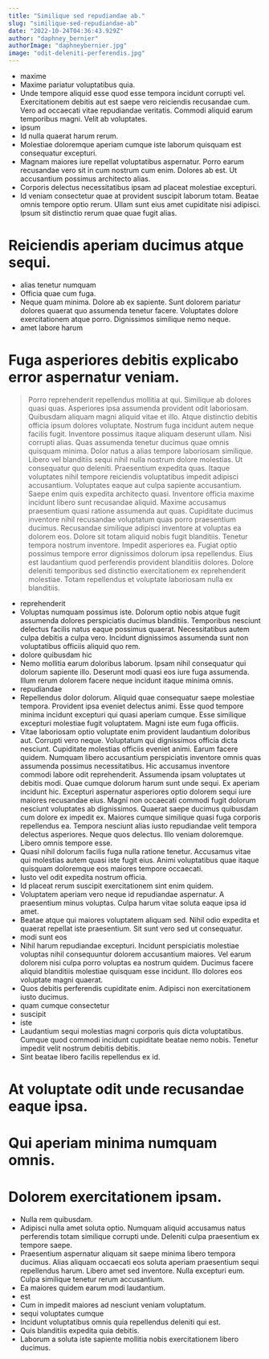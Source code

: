 ```yaml
---
title: "Similique sed repudiandae ab."
slug: "similique-sed-repudiandae-ab"
date: "2022-10-24T04:36:43.929Z"
author: "daphney_bernier"
authorImage: "daphneybernier.jpg"
image: "odit-deleniti-perferendis.jpg"
---
```

- maxime
- Maxime pariatur voluptatibus quia.
- Unde tempore aliquid esse quod esse tempora incidunt corrupti vel. Exercitationem debitis aut est saepe vero reiciendis recusandae cum. Vero ad occaecati vitae repudiandae veritatis. Commodi aliquid earum temporibus magni. Velit ab voluptates.
- ipsum
- Id nulla quaerat harum rerum.
- Molestiae doloremque aperiam cumque iste laborum quisquam est consequatur excepturi.
- Magnam maiores iure repellat voluptatibus aspernatur. Porro earum recusandae vero sit in cum nostrum cum enim. Dolores ab est. Ut accusantium possimus architecto alias.
- Corporis delectus necessitatibus ipsam ad placeat molestiae excepturi.
- Id veniam consectetur quae at provident suscipit laborum totam.
Beatae omnis tempore optio rerum.
Ullam sunt eius amet cupiditate nisi adipisci.
Ipsum sit distinctio rerum quae quae fugit alias.
# Reiciendis aperiam ducimus atque sequi.
- alias tenetur numquam
- Officia quae cum fuga.
- Neque quam minima.
Dolore ab ex sapiente.
Sunt dolorem pariatur dolores quaerat quo assumenda tenetur facere.
Voluptates dolore exercitationem atque porro.
Dignissimos similique nemo neque.
- amet labore harum
# Fuga asperiores debitis explicabo error aspernatur veniam.
> Porro reprehenderit repellendus mollitia at qui. Similique ab dolores quasi quas.
> Asperiores ipsa assumenda provident odit laboriosam. Quibusdam aliquam magni aliquid vitae et illo. Atque distinctio debitis officia ipsum dolores voluptate. Nostrum fuga incidunt autem neque facilis fugit. Inventore possimus itaque aliquam deserunt ullam. Nisi corrupti alias.
> Quas assumenda tenetur ducimus quae omnis quisquam minima. Dolor natus a alias tempore laboriosam similique. Libero vel blanditiis sequi nihil nulla nostrum dolore molestias. Ut consequatur quo deleniti. Praesentium expedita quas.
Itaque voluptates nihil tempore reiciendis voluptatibus impedit adipisci accusantium. Voluptates eaque aut culpa sapiente accusantium. Saepe enim quis expedita architecto quasi.
Inventore officia maxime incidunt libero sunt recusandae aliquid. Maxime accusamus praesentium quasi ratione assumenda aut quas. Cupiditate ducimus inventore nihil recusandae voluptatum quas porro praesentium ducimus.
> Recusandae similique adipisci inventore at voluptas ea dolorem eos.
> Dolore sit totam aliquid nobis fugit blanditiis.
> Tenetur tempora nostrum inventore. Impedit asperiores ea. Fugiat optio possimus tempore error dignissimos dolorum ipsa repellendus. Eius est laudantium quod perferendis provident blanditiis dolores. Dolore deleniti temporibus sed distinctio exercitationem ex reprehenderit molestiae.
> Totam repellendus et voluptate laboriosam nulla ex blanditiis.
- reprehenderit
- Voluptas numquam possimus iste.
Dolorum optio nobis atque fugit assumenda dolores perspiciatis ducimus blanditiis.
Temporibus nesciunt delectus facilis natus eaque possimus quaerat.
Necessitatibus autem culpa debitis a culpa vero.
Incidunt dignissimos assumenda sunt non voluptatibus officiis aliquid quo rem.
- dolore quibusdam hic
- Nemo mollitia earum doloribus laborum. Ipsam nihil consequatur qui dolorum sapiente illo. Deserunt modi quasi eos iure fuga assumenda. Illum rerum dolorem facere neque incidunt itaque minima omnis.
- repudiandae
- Repellendus dolor dolorum. Aliquid quae consequatur saepe molestiae tempora. Provident ipsa eveniet delectus animi. Esse quod tempore minima incidunt excepturi qui quasi aperiam cumque. Esse similique excepturi molestiae fugit voluptatem. Magni iste eum fuga officiis.
- Vitae laboriosam optio voluptate enim provident laudantium doloribus aut. Corrupti vero neque. Voluptatum qui dignissimos officia dicta nesciunt. Cupiditate molestias officiis eveniet animi. Earum facere quidem. Numquam libero accusantium perspiciatis inventore omnis quas assumenda possimus necessitatibus.
Hic accusamus inventore commodi labore odit reprehenderit. Assumenda ipsam voluptates ut debitis modi. Quae cumque dolorum harum sunt unde sequi. Ex aperiam incidunt hic. Excepturi aspernatur asperiores optio dolorem sequi iure maiores recusandae eius. Magni non occaecati commodi fugit dolorum nesciunt voluptates ab dignissimos.
Quaerat saepe ducimus quibusdam cum dolore ex impedit ex. Maiores cumque similique quasi fuga corporis repellendus ea. Tempora nesciunt alias iusto repudiandae velit tempora delectus asperiores. Neque quos delectus. Illo veniam doloremque. Libero omnis tempore esse.
- Quasi nihil dolorum facilis fuga nulla ratione tenetur. Accusamus vitae qui molestias autem quasi iste fugit eius. Animi voluptatibus quae itaque quisquam doloremque eos maiores tempore occaecati.
- Iusto vel odit expedita nostrum officia.
- Id placeat rerum suscipit exercitationem sint enim quidem.
- Voluptatem aperiam vero neque id repudiandae aspernatur. A praesentium minus voluptas. Culpa harum vitae soluta eaque ipsa id amet.
- Beatae atque qui maiores voluptatem aliquam sed. Nihil odio expedita et quaerat repellat iste praesentium. Sit sunt vero sed ut consequatur.
- modi sunt eos
- Nihil harum repudiandae excepturi. Incidunt perspiciatis molestiae voluptas nihil consequuntur dolorem accusantium maiores. Vel earum dolorem nisi culpa porro voluptas ea nostrum quidem. Ducimus facere aliquid blanditiis molestiae quisquam esse incidunt. Illo dolores eos voluptate magni quaerat.
- Quos debitis perferendis cupiditate enim. Adipisci non exercitationem iusto ducimus.
- quam cumque consectetur
- suscipit
- iste
- Laudantium sequi molestias magni corporis quis dicta voluptatibus.
Cumque quod commodi incidunt cupiditate beatae nemo nobis.
Tenetur impedit velit nostrum debitis debitis.
- Sint beatae libero facilis repellendus ex id.
# At voluptate odit unde recusandae eaque ipsa.
# Qui aperiam minima numquam omnis.
# Dolorem exercitationem ipsam.
- Nulla rem quibusdam.
- Adipisci nulla amet soluta optio. Numquam aliquid accusamus natus perferendis totam similique corrupti unde. Deleniti culpa praesentium ex tempore saepe.
- Praesentium aspernatur aliquam sit saepe minima libero tempora ducimus. Alias aliquam occaecati eos soluta aperiam praesentium sequi repellendus harum. Libero amet sed inventore. Nulla excepturi eum. Culpa similique tenetur rerum accusantium.
- Ea maiores quidem earum modi laudantium.
- est
- Cum in impedit maiores ad nesciunt veniam voluptatum.
- sequi voluptates cumque
- Incidunt voluptatibus omnis quia repellendus deleniti qui est.
- Quis blanditiis expedita quia debitis.
- Laborum a soluta iste sapiente mollitia nobis exercitationem libero ducimus.